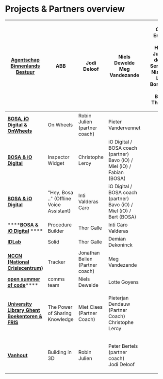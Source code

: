 # Projects & Partners overview

| ****[**Agentschap Binnenlands Bestuur**](abb.md)****                           | ABB                                      | Jodi Deloof                     | <p>Niels Dewelde<br>Meg Vandezande</p>                                  |   | <p>Carlos Emiliano Ruiz Herrera<br>Julia van der Kris Senne Bels<br>Niamh Byl<br>Lenny Bontenakel<br>Griet Beyens<br>Thu Pham</p> |
| ------------------------------------------------------------------------------ | ---------------------------------------- | ------------------------------- | ----------------------------------------------------------------------- | - | --------------------------------------------------------------------------------------------------------------------------------- |
| ****[**BOSA, iO Digital & OnWheels**](bosa-onwheels.md)****                    | On Wheels                                | Robin Julien (partner coach)    | Pieter Vandervennet                                                     |   |                                                                                                                                   |
| ****[**BOSA & iO Digital**](inspector-widget.md)****                           | Inspector Widget                         | Christophe Leroy                | iO Digital / BOSA coach (partner) Bavo (iO) / Miel (iO) / Fabian (BOSA) |   |                                                                                                                                   |
| ****[**BOSA & iO Digital**](offline-voice-assistant.md)****                    | "Hey, Bosa .." (Offline Voice Assistant) | Inti Valderas Caro              | iO Digital / BOSA coach (partner) Bavo (iO) / Miel (iO) / Bert (BOSA)   |   |                                                                                                                                   |
| ****[**BOSA & iO Digital**](procedure-builder.md) ****                         | Procedure Builder                        | Thor Galle                      | Inti Caro Valderas                                                      |   |                                                                                                                                   |
| ****[**IDLab**](idlab.md)****                                                  | Solid                                    | Thor Galle                      | Demian Dekoninck                                                        |   |                                                                                                                                   |
| ****[**NCCN (National Crisiscentrum)**](nccn.md)****                           | Tracker                                  | Jonathan Belien (Partner coach) | Meg Vandezande                                                          |   |                                                                                                                                   |
| [**open summer of code**](osoc.md)****                                         | comms team                               | Niels Dewelde                   | Lotte Goyens                                                            |   |                                                                                                                                   |
| ****[**University Library Ghent Boekentoren & FRIS**](boekentoren-fris.md)**** | The Power of Sharing Knowledge           | Miet Claes (Partner Coach)      | <p>Pieterjan Dendauw (Partner Coach)<br>Christophe Leroy</p>            |   |                                                                                                                                   |
| ****[**Vanhout**](CIRCL-Vanhout.md)****                                        | Building in 3D                           | Robin Julien                    | <p>Peter Bertels (partner coach)<br>Jodi Deloof</p>                     |   |                                                                                                                                   |

